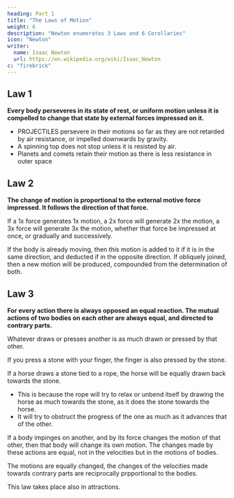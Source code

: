 ```yaml
---
heading: Part 1
title: "The Laws of Motion"
weight: 6
description: "Newton enumerates 3 Laws and 6 Corollaries"
icon: "Newton"
writer:
  name: Isaac Newton
  url: https://en.wikipedia.org/wiki/Isaac_Newton
c: "firebrick"
---
```




## Law 1

**Every body perseveres in its state of rest, or uniform motion unless it is compelled to change that state by external forces impressed on it.**

- PROJECTILES persevere in their motions so far as they are not retarded by air resistance, or impelled downwards by gravity. 
- A spinning top does not stop unless it is resisted by air. 
- Planets and comets retain their motion as there is less resistance in outer space



## Law 2

**The change of motion is proportional to the external motive force impressed. It follows the direction of that force.**

If a 1x force generates 1x motion, a 2x force will generate 2x the motion, a 3x force will generate 3x the motion, whether that force be impressed at once, or gradually and successively.

If the body is already moving, then this motion is added to it if it is in the same direction, and deducted if in the opposite direction. If obliquely joined, then a new motion will be produced, compounded from the determination of both.



## Law 3

**For every action there is always opposed an equal reaction. The mutual actions of two bodies on each other are always equal, and directed to contrary parts.**

Whatever draws or presses another is as much drawn or pressed by that other. 

If you press a stone with your finger, the finger is also pressed by the stone.

If a horse draws a stone tied to a rope, the horse will be equally drawn back towards the stone. 
- This is because the rope will try to relax or unbend itself by drawing the horse as much towards the stone, as it does the stone towards the horse. 
- It will try to obstruct the progress of the one as much as it advances that of the other.

If a body impinges on another, and by its force changes the motion of that other, then that body will change its own motion. The changes made by these actions are equal, not in the velocities but in the motions of bodies. 

The motions are equally changed, the changes of the velocities made towards contrary parts are reciprocally prpportional to the bodies.

This law takes place also in attractions.
